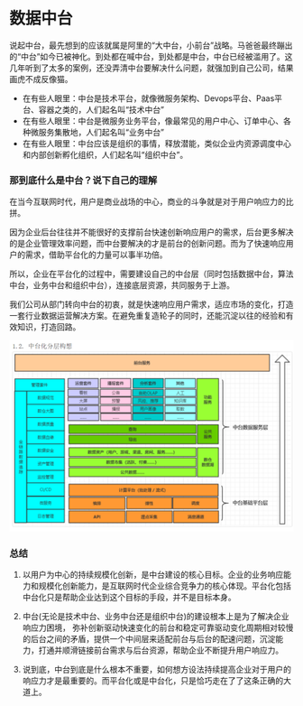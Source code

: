# 数据中台

说起中台，最先想到的应该就属是阿⾥的“⼤中台，⼩前台”战略。马爸爸最终蹦出的“中台”如今已被神化。到处都在喊中台，到处都是中台，中台已经被滥用了。这几年听到了太多的案例，还没弄清中台要解决什么问题，就强加到自己公司，结果画虎不成反像猫。


- 在有些人眼里：中台是技术平台，就像微服务架构、Devops平台、Paas平台、容器之类的，人们起名叫“技术中台”
- 在有些人眼里：中台是微服务业务平台，像最常见的用户中心、订单中心、各种微服务集散地，人们起名叫“业务中台”
- 在有些人眼里：中台应该是组织的事情，释放潜能，类似企业内资源调度中心和内部创新孵化组织，人们起名叫“组织中台”。

### 那到底什么是中台？说下自己的理解

在当今互联网时代，用户是商业战场的中心，商业的斗争就是对于用户响应力的比拼。

因为企业后台往往并不能很好的支撑前台快速创新响应用户的需求，后台更多解决的是企业管理效率问题，而中台要解决的才是前台的创新问题。而为了快速响应用户的需求，借助平台化的力量可以事半功倍。

所以，企业在平台化的过程中，需要建设自己的中台层（同时包括数据中台，算法中台，业务中台和组织中台），连接底层资源，共同服务于上游。

我们公司从部门转向中台的初衷，就是快速响应用户需求，适应市场的变化，打造一套行业数据运营解决方案。在避免重复造轮子的同时，还能沉淀以往的经验和有效知识，打造回路。

![架构](/img/1597482469.png)

### 总结
1. 以用户为中心的持续规模化创新，是中台建设的核心目标。企业的业务响应能⼒和规模化创新能力，是互联⽹时代企业综合竞争⼒的核⼼体现。平台化包括中台化只是帮助企业达到这个目标的⼿段，并不是⽬标本身。

2. 中台(⽆论是技术中台、业务中台还是组织中台)的建设根本上是为了解决企业响应⼒困境， 弥补创新驱动快速变化的前台和稳定可靠驱动变化周期相对较慢的后台之间的⽭盾，提供⼀个中间层来适配前台与后台的配速问题，沉淀能⼒，打通并顺滑链接前台需求与后台资源，帮助企业不断提升用户响应⼒。

3. 说到底，中台到底是什么根本不重要，如何想方设法持续提高企业对于⽤户的响应⼒才是最重要的。⽽平台化或是中台化，只是恰巧走在了了这条正确的⼤道上。